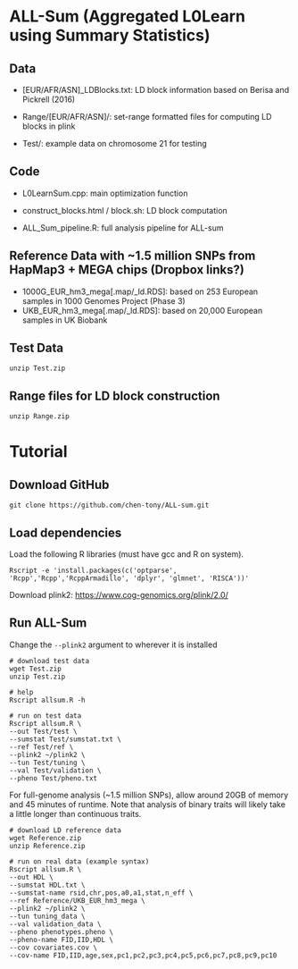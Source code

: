 # ALL-Sum (Aggregated L0Learn using Summary Statistics)

## Data
- [EUR/AFR/ASN]_LDBlocks.txt: LD block information based on Berisa and Pickrell (2016)

- Range/[EUR/AFR/ASN]/: set-range formatted files for computing LD blocks in plink

- Test/: example data on chromosome 21 for testing

## Code
- L0LearnSum.cpp: main optimization function

- construct_blocks.html / block.sh: LD block computation

- ALL_Sum_pipeline.R: full analysis pipeline for ALL-sum

## Reference Data with ~1.5 million SNPs from HapMap3 + MEGA chips (Dropbox links?)
- 1000G_EUR_hm3_mega[.map/_ld.RDS]: based on 253 European samples in 1000 Genomes Project (Phase 3) 
- UKB_EUR_hm3_mega[.map/_ld.RDS]: based on 20,000 European samples in UK Biobank 

## Test Data
```
unzip Test.zip
```

## Range files for LD block construction
```
unzip Range.zip
```

# Tutorial
## Download GitHub
```
git clone https://github.com/chen-tony/ALL-sum.git
```

## Load dependencies
Load the following R libraries (must have gcc and R on system).

```
Rscript -e 'install.packages(c('optparse', 'Rcpp','Rcpp','RcppArmadillo', 'dplyr', 'glmnet', 'RISCA'))'
```

Download plink2: https://www.cog-genomics.org/plink/2.0/

## Run ALL-Sum
Change the `--plink2` argument to wherever it is installed 

```
# download test data
wget Test.zip
unzip Test.zip

# help
Rscript allsum.R -h 

# run on test data
Rscript allsum.R \
--out Test/test \
--sumstat Test/sumstat.txt \
--ref Test/ref \
--plink2 ~/plink2 \
--tun Test/tuning \
--val Test/validation \
--pheno Test/pheno.txt
```

For full-genome analysis (~1.5 million SNPs), allow around 20GB of memory and 45 minutes of runtime. Note that analysis of binary traits will likely take a little longer than continuous traits. 
```
# download LD reference data
wget Reference.zip
unzip Reference.zip

# run on real data (example syntax)
Rscript allsum.R \
--out HDL \
--sumstat HDL.txt \
--sumstat-name rsid,chr,pos,a0,a1,stat,n_eff \
--ref Reference/UKB_EUR_hm3_mega \
--plink2 ~/plink2 \
--tun tuning_data \
--val validation_data \
--pheno phenotypes.pheno \
--pheno-name FID,IID,HDL \
--cov covariates.cov \
--cov-name FID,IID,age,sex,pc1,pc2,pc3,pc4,pc5,pc6,pc7,pc8,pc9,pc10




```
